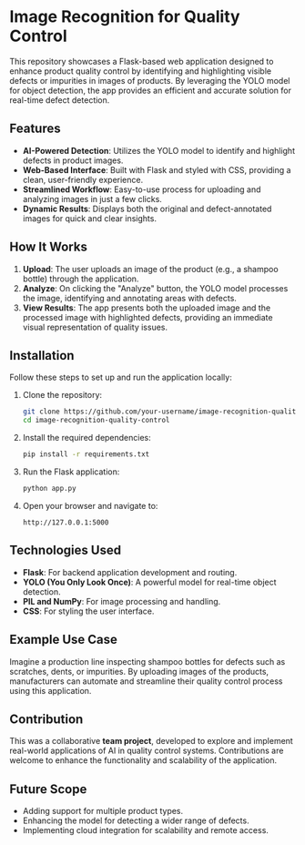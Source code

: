 # Image Recognition for Quality Control  

This repository showcases a Flask-based web application designed to enhance product quality control by identifying and highlighting visible defects or impurities in images of products. By leveraging the YOLO model for object detection, the app provides an efficient and accurate solution for real-time defect detection.  

## Features  
- **AI-Powered Detection**: Utilizes the YOLO model to identify and highlight defects in product images.  
- **Web-Based Interface**: Built with Flask and styled with CSS, providing a clean, user-friendly experience.  
- **Streamlined Workflow**: Easy-to-use process for uploading and analyzing images in just a few clicks.  
- **Dynamic Results**: Displays both the original and defect-annotated images for quick and clear insights.  

## How It Works  
1. **Upload**: The user uploads an image of the product (e.g., a shampoo bottle) through the application.  
2. **Analyze**: On clicking the "Analyze" button, the YOLO model processes the image, identifying and annotating areas with defects.  
3. **View Results**: The app presents both the uploaded image and the processed image with highlighted defects, providing an immediate visual representation of quality issues.  

## Installation  
Follow these steps to set up and run the application locally:  
1. Clone the repository:  
   ```bash  
   git clone https://github.com/your-username/image-recognition-quality-control.git  
   cd image-recognition-quality-control  
   ```  
2. Install the required dependencies:  
   ```bash  
   pip install -r requirements.txt  
   ```  
3. Run the Flask application:  
   ```bash  
   python app.py  
   ```  
4. Open your browser and navigate to:  
   ```
   http://127.0.0.1:5000  
   ```  

## Technologies Used  
- **Flask**: For backend application development and routing.  
- **YOLO (You Only Look Once)**: A powerful model for real-time object detection.  
- **PIL and NumPy**: For image processing and handling.  
- **CSS**: For styling the user interface.  

## Example Use Case  
Imagine a production line inspecting shampoo bottles for defects such as scratches, dents, or impurities. By uploading images of the products, manufacturers can automate and streamline their quality control process using this application.  

## Contribution  
This was a collaborative **team project**, developed to explore and implement real-world applications of AI in quality control systems. Contributions are welcome to enhance the functionality and scalability of the application.  

## Future Scope  
- Adding support for multiple product types.  
- Enhancing the model for detecting a wider range of defects.  
- Implementing cloud integration for scalability and remote access.  
